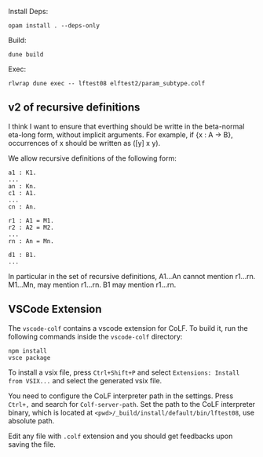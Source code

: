 Install Deps:

```
opam install . --deps-only
```

Build:

```
dune build
```

Exec:

```
rlwrap dune exec -- lftest08 elftest2/param_subtype.colf
```



## v2 of recursive definitions

I think I want to ensure that everthing should be writte in the beta-normal eta-long form, without implicit arguments. For example, if {x : A -> B}, occurrences of x should be written as ([y] x y).

We allow recursive definitions of the following form:

```
a1 : K1.
...
an : Kn.
c1 : A1.
...
cn : An.

r1 : A1 = M1.
r2 : A2 = M2.
...
rn : An = Mn.

d1 : B1.
...
```

In particular in the set of recursive definitions, A1...An cannot mention r1...rn. M1...Mn, may mention r1...rn. B1 may mention r1...rn.


## VSCode Extension


The `vscode-colf` contains a vscode extension for CoLF. To build it, run the following commands inside the `vscode-colf` directory:

```
npm install
vsce package
```

To install a vsix file, press `Ctrl+Shift+P` and select `Extensions: Install from VSIX...` and select the generated vsix file.

You need to configure the CoLF interpreter path in the settings. Press `Ctrl+,` and search for `Colf-server-path`. Set the path to the CoLF interpreter binary, which is located at `<pwd>/_build/install/default/bin/lftest08`, use absolute path.


Edit any file with `.colf` extension and you should get feedbacks upon saving the file.


